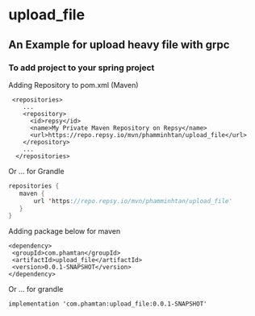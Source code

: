 # upload_file
## An Example for upload heavy file with grpc 
### To add project to your spring project 

Adding Repository to pom.xml (Maven)
```
 <repositories>
    ...
    <repository>
      <id>repsy</id>
      <name>My Private Maven Repository on Repsy</name>
      <url>https://repo.repsy.io/mvn/phamminhtan/upload_file</url>
    </repository>
    ...
  </repositories>
 ```
 Or ... for Grandle
 ```java
 repositories {  
    maven {  
        url 'https://repo.repsy.io/mvn/phamminhtan/upload_file'  
    }  
}
 ```
  
  Adding package below for maven
 ```
 <dependency>
  <groupId>com.phamtan</groupId>
  <artifactId>upload_file</artifactId>
  <version>0.0.1-SNAPSHOT</version>
</dependency>
```
 Or ... for grandle
 ```
 implementation 'com.phamtan:upload_file:0.0.1-SNAPSHOT'
 ```
  
